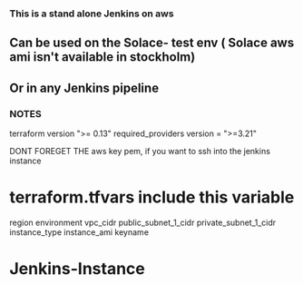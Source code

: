 ### This is a stand alone Jenkins on aws
## Can be used on the Solace- test env ( Solace aws ami isn't available in stockholm)
## Or in any Jenkins pipeline


### NOTES
terraform version ">= 0.13"
required_providers version = ">=3.21"


DONT FOREGET THE aws key pem, if you want to ssh into the jenkins instance

# terraform.tfvars include this variable
region
environment
vpc_cidr
public_subnet_1_cidr
private_subnet_1_cidr
instance_type
instance_ami
keyname


# Jenkins-Instance
